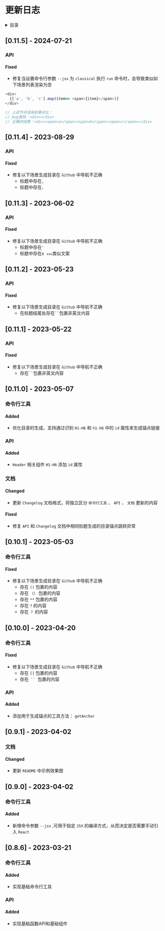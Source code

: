 
# 更新日志

<details >
  <summary>目录</summary>

  &emsp;&emsp;[[0.11.5] - 2024-07-21](#0115---2024-07-21)<br/>
  &emsp;&emsp;&emsp;&emsp;[API](#0115-api)<br/>
  &emsp;&emsp;&emsp;&emsp;&emsp;&emsp;[Fixed](#0115-api-fixed)<br/>
  &emsp;&emsp;[[0.11.4] - 2023-08-29](#0114---2023-08-29)<br/>
  &emsp;&emsp;&emsp;&emsp;[API](#0114-api)<br/>
  &emsp;&emsp;&emsp;&emsp;&emsp;&emsp;[Fixed](#0114-api-fixed)<br/>
  &emsp;&emsp;[[0.11.3] - 2023-06-02](#0113---2023-06-02)<br/>
  &emsp;&emsp;&emsp;&emsp;[API](#0113-api)<br/>
  &emsp;&emsp;&emsp;&emsp;&emsp;&emsp;[Fixed](#0113-api-fixed)<br/>
  &emsp;&emsp;[[0.11.2] - 2023-05-23](#0112---2023-05-23)<br/>
  &emsp;&emsp;&emsp;&emsp;[API](#0112-api)<br/>
  &emsp;&emsp;&emsp;&emsp;&emsp;&emsp;[Fixed](#0112-api-fixed)<br/>
  &emsp;&emsp;[[0.11.1] - 2023-05-22](#0111---2023-05-22)<br/>
  &emsp;&emsp;&emsp;&emsp;[API](#0111-api)<br/>
  &emsp;&emsp;&emsp;&emsp;&emsp;&emsp;[Fixed](#0111-api-fixed)<br/>
  &emsp;&emsp;[[0.11.0] - 2023-05-07](#0110---2023-05-07)<br/>
  &emsp;&emsp;&emsp;&emsp;[命令行工具](#0110-命令行工具)<br/>
  &emsp;&emsp;&emsp;&emsp;&emsp;&emsp;[Added](#0110-命令行工具-added)<br/>
  &emsp;&emsp;&emsp;&emsp;[API](#0110-api)<br/>
  &emsp;&emsp;&emsp;&emsp;&emsp;&emsp;[Added](#0110-api-added)<br/>
  &emsp;&emsp;&emsp;&emsp;[文档](#0110-文档)<br/>
  &emsp;&emsp;&emsp;&emsp;&emsp;&emsp;[Changed](#0110-文档-changed)<br/>
  &emsp;&emsp;&emsp;&emsp;&emsp;&emsp;[Fixed](#0110-文档-fixed)<br/>
  &emsp;&emsp;[[0.10.1] - 2023-05-03](#0101---2023-05-03)<br/>
  &emsp;&emsp;&emsp;&emsp;[命令行工具](#0101-命令行工具)<br/>
  &emsp;&emsp;&emsp;&emsp;&emsp;&emsp;[Fixed](#0101-命令行工具-fixed)<br/>
  &emsp;&emsp;[[0.10.0] - 2023-04-20](#0100---2023-04-20)<br/>
  &emsp;&emsp;&emsp;&emsp;[命令行工具](#0100-命令行工具)<br/>
  &emsp;&emsp;&emsp;&emsp;&emsp;&emsp;[Fixed](#0100-命令行工具-fixed)<br/>
  &emsp;&emsp;&emsp;&emsp;[API](#0100-api)<br/>
  &emsp;&emsp;&emsp;&emsp;&emsp;&emsp;[Added](#0100-api-added)<br/>
  &emsp;&emsp;[[0.9.1] - 2023-04-02](#091---2023-04-02)<br/>
  &emsp;&emsp;&emsp;&emsp;[文档](#091-文档)<br/>
  &emsp;&emsp;&emsp;&emsp;&emsp;&emsp;[Changed](#091-文档-changed)<br/>
  &emsp;&emsp;[[0.9.0] - 2023-04-02](#090---2023-04-02)<br/>
  &emsp;&emsp;&emsp;&emsp;[命令行工具](#090-命令行工具)<br/>
  &emsp;&emsp;&emsp;&emsp;&emsp;&emsp;[Added](#090-命令行工具-added)<br/>
  &emsp;&emsp;[[0.8.6] - 2023-03-21](#086---2023-03-21)<br/>
  &emsp;&emsp;&emsp;&emsp;[命令行工具](#086-命令行工具)<br/>
  &emsp;&emsp;&emsp;&emsp;&emsp;&emsp;[Added](#086-命令行工具-added)<br/>
  &emsp;&emsp;&emsp;&emsp;[API](#086-api)<br/>
  &emsp;&emsp;&emsp;&emsp;&emsp;&emsp;[Added](#086-api-added)<br/>

</details>

## [0.11.5] - 2024-07-21

<h3 id="0115-api">API</h3>

<h4 id="0115-api-fixed">Fixed</h4>

* 修复当设置命令行参数 `--jsx` 为 `classical` 执行 `run` 命令时，会导致类似如下场景列表渲染为空
```js
<div>
  {['a', 'b', 'c'].map(item=> <span>{item}</span>)}
</div>

// 上述节点渲染结果对比：
// bug表现：<div></div>
// 正确的结果：<div><span>a</span><span>b</span><span>c</span></div>
```



## [0.11.4] - 2023-08-29

<h3 id="0114-api">API</h3>

<h4 id="0114-api-fixed">Fixed</h4>

* 修复以下场景生成目录在 `Github` 中导航不正确
   * 标题中存在<code>,</code>
   * 标题中存在<code>，</code>


## [0.11.3] - 2023-06-02

<h3 id="0113-api">API</h3>

<h4 id="0113-api-fixed">Fixed</h4>

* 修复以下场景生成目录在 `Github` 中导航不正确
   * 标题中存在<code>'</code>
   * 标题中存在x&nbsp;&nbsp;<code>`xxx`</code>类似文案


## [0.11.2] - 2023-05-23

<h3 id="0112-api">API</h3>

<h4 id="0112-api-fixed">Fixed</h4>

* 修复以下场景生成目录在 `Github` 中导航不正确
   * 在标题结尾处存在<code>``</code>包裹非英文内容


## [0.11.1] - 2023-05-22

<h3 id="0111-api">API</h3>

<h4 id="0111-api-fixed">Fixed</h4>

* 修复以下场景生成目录在 `Github` 中导航不正确
   * 存在<code>``</code>包裹非英文内容


## [0.11.0] - 2023-05-07

<h3 id="0110-命令行工具">命令行工具</h3>

<h4 id="0110-命令行工具-added">Added</h4>

* 优化目录的生成，支持通过识别 `H1-H6` 和 `h1-h6` 中的 `id` 属性来生成锚点链接


<h3 id="0110-api">API</h3>

<h4 id="0110-api-added">Added</h4>

*  `Header` 相关组件 `H1-H6` 添加 `id` 属性


<h3 id="0110-文档">文档</h3>

<h4 id="0110-文档-changed">Changed</h4>

* 更新 `Changelog` 文档格式，将独立区分 `命令行工具` 、 `API` 、 `文档` 更新的内容


<h4 id="0110-文档-fixed">Fixed</h4>

* 修复 `API` 和 `Changelog` 文档中相同标题生成的目录锚点跳转异常


## [0.10.1] - 2023-05-03

<h3 id="0101-命令行工具">命令行工具</h3>

<h4 id="0101-命令行工具-fixed">Fixed</h4>

* 修复以下场景生成目录在 `Github` 中导航不正确
   * 存在 `()` 包裹的内容
   * 存在 `（）` 包裹的内容
   * 存在 `**` 包裹的内容
   * 存在 `?` 的内容
   * 存在 `？` 的内容


## [0.10.0] - 2023-04-20

<h3 id="0100-命令行工具">命令行工具</h3>

<h4 id="0100-命令行工具-fixed">Fixed</h4>

* 修复以下场景生成目录在 `Github` 中导航不正确
   * 存在 `[]` 包裹的内容
   * 存在<code> `` </code>包裹的内容


<h3 id="0100-api">API</h3>

<h4 id="0100-api-added">Added</h4>

* 添加用于生成锚点的工具方法： `getAnchor` 


## [0.9.1] - 2023-04-02

<h3 id="091-文档">文档</h3>

<h4 id="091-文档-changed">Changed</h4>

* 更新 `README` 中示例效果图


## [0.9.0] - 2023-04-02

<h3 id="090-命令行工具">命令行工具</h3>

<h4 id="090-命令行工具-added">Added</h4>

* 新增命令参数 `--jsx` ,可用于指定 `JSX` 的编译方式，从而决定是否需要手动引入 `React` 


## [0.8.6] - 2023-03-21

<h3 id="086-命令行工具">命令行工具</h3>

<h4 id="086-命令行工具-added">Added</h4>

* 实现基础命令行工具


<h3 id="086-api">API</h3>

<h4 id="086-api-added">Added</h4>

* 实现基础函数API和基础组件

